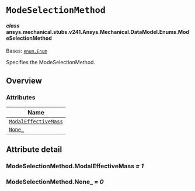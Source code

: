 # `ModeSelectionMethod`

<a id="ansys.mechanical.stubs.v241.Ansys.Mechanical.DataModel.Enums.ModeSelectionMethod"></a>

#### *class* ansys.mechanical.stubs.v241.Ansys.Mechanical.DataModel.Enums.ModeSelectionMethod

Bases: [`enum.Enum`](https://docs.python.org/3/library/enum.html#enum.Enum)

Specifies the ModeSelectionMethod.

<!-- !! processed by numpydoc !! -->

<a id="overview"></a>

## Overview

### Attributes

| Name |
| ------------------------------------------------------------------- |
| [`ModalEffectiveMass`](#ModeSelectionMethod.ModalEffectiveMass) |
| [`None_`](#ModeSelectionMethod.None_) |

<a id="attribute-detail"></a>

## Attribute detail

<a id="ModeSelectionMethod.ModalEffectiveMass"></a>

### ModeSelectionMethod.ModalEffectiveMass *= 1*

<a id="ModeSelectionMethod.None_"></a>

### ModeSelectionMethod.None_ *= 0*


